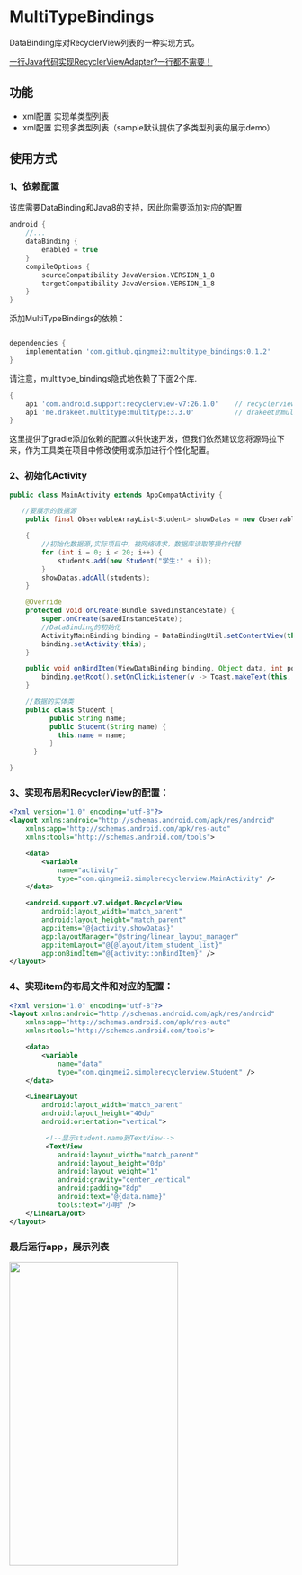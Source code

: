# MultiTypeBindings

DataBinding库对RecyclerView列表的一种实现方式。

[一行Java代码实现RecyclerViewAdapter?一行都不需要！](https://blog.csdn.net/mq2553299/article/details/79661821)

## 功能

* xml配置 实现单类型列表
* xml配置 实现多类型列表（sample默认提供了多类型列表的展示demo）

## 使用方式

### 1、依赖配置

该库需要DataBinding和Java8的支持，因此你需要添加对应的配置

```groovy
android {
    //...
    dataBinding {
        enabled = true
    }
    compileOptions {
        sourceCompatibility JavaVersion.VERSION_1_8
        targetCompatibility JavaVersion.VERSION_1_8
    }
}
```

添加MultiTypeBindings的依赖：

```groovy

dependencies {
    implementation 'com.github.qingmei2:multitype_bindings:0.1.2'
}

```

请注意，multitype_bindings隐式地依赖了下面2个库.

```groovy
{
    api 'com.android.support:recyclerview-v7:26.1.0'    // recyclerview的依赖
    api 'me.drakeet.multitype:multitype:3.3.0'          // drakeet的multitype库**
}
```
这里提供了gradle添加依赖的配置以供快速开发，但我们依然建议您将源码拉下来，作为工具类在项目中修改使用或添加进行个性化配置。


### 2、初始化Activity

```java
public class MainActivity extends AppCompatActivity {

   //要展示的数据源
    public final ObservableArrayList<Student> showDatas = new ObservableArrayList<>();

    {
        //初始化数据源,实际项目中，被网络请求，数据库读取等操作代替
        for (int i = 0; i < 20; i++) {
            students.add(new Student("学生:" + i));
        }
        showDatas.addAll(students);
    }

    @Override
    protected void onCreate(Bundle savedInstanceState) {
        super.onCreate(savedInstanceState);
        //DataBinding的初始化
        ActivityMainBinding binding = DataBindingUtil.setContentView(this, R.layout.activity_main);
        binding.setActivity(this);
    }

    public void onBindItem(ViewDataBinding binding, Object data, int position) {
        binding.getRoot().setOnClickListener(v -> Toast.makeText(this, data.toString(), Toast.LENGTH_SHORT).show());
    }

    //数据的实体类
    public class Student {
          public String name;
          public Student(String name) {
            this.name = name;
          }
      }

}
```

### 3、实现布局和RecyclerView的配置：

```xml
<?xml version="1.0" encoding="utf-8"?>
<layout xmlns:android="http://schemas.android.com/apk/res/android"
    xmlns:app="http://schemas.android.com/apk/res-auto"
    xmlns:tools="http://schemas.android.com/tools">

    <data>
        <variable
            name="activity"
            type="com.qingmei2.simplerecyclerview.MainActivity" />
    </data>

    <android.support.v7.widget.RecyclerView
        android:layout_width="match_parent"
        android:layout_height="match_parent"
        app:items="@{activity.showDatas}"
        app:layoutManager="@string/linear_layout_manager"
        app:itemLayout="@{@layout/item_student_list}"
        app:onBindItem="@{activity::onBindItem}" />
</layout>
```

### 4、实现item的布局文件和对应的配置：

```xml
<?xml version="1.0" encoding="utf-8"?>
<layout xmlns:android="http://schemas.android.com/apk/res/android"
    xmlns:app="http://schemas.android.com/apk/res-auto"
    xmlns:tools="http://schemas.android.com/tools">

    <data>
        <variable
            name="data"
            type="com.qingmei2.simplerecyclerview.Student" />
    </data>

    <LinearLayout
        android:layout_width="match_parent"
        android:layout_height="40dp"
        android:orientation="vertical">

         <!--显示student.name到TextView-->
         <TextView
            android:layout_width="match_parent"
            android:layout_height="0dp"
            android:layout_weight="1"
            android:gravity="center_vertical"
            android:padding="8dp"
            android:text="@{data.name}"
            tools:text="小明" />
    </LinearLayout>
</layout>
```

### 最后运行app，展示列表

<div align="left"><img width="300" height="540" src="https://upload-images.jianshu.io/upload_images/7293029-603b368a243cf449.png?imageMogr2/auto-orient/strip%7CimageView2/2/w/1240"/></div>


